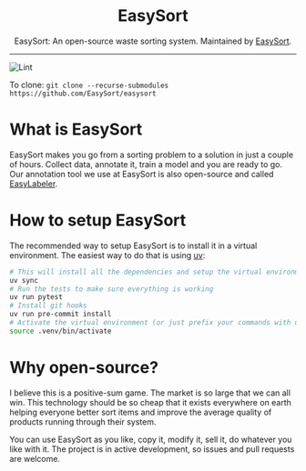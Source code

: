 <div align="center">

<h1>EasySort</h1>

EasySort: An open-source waste sorting system. Maintained by [EasySort](https://github.com/Easysort).
</div>

---

![Lint](https://github.com/easysort/easysort/workflows/Lint/badge.svg)

To clone: ```git clone --recurse-submodules https://github.com/EasySort/easysort```

# What is EasySort
EasySort makes you go from a sorting problem to a solution in just a couple of hours. Collect data, annotate it, train a model and you are ready to go.
Our annotation tool we use at EasySort is also open-source and called [EasyLabeler](https://github.com/EasySort/easylabeler).

# How to setup EasySort

The recommended way to setup EasySort is to install it in a virtual environment. The easiest way to do that is using [uv](https://github.com/astral-sh/uv?tab=readme-ov-file#installation):

```bash
# This will install all the dependencies and setup the virtual environment
uv sync
# Run the tests to make sure everything is working
uv run pytest
# Install git hooks
uv run pre-commit install
# Activate the virtual environment (or just prefix your commands with uv run)
source .venv/bin/activate
```

# Why open-source?
I believe this is a positive-sum game. The market is so large that we can all win. This technology should be so cheap that it exists everywhere on earth helping everyone better sort items and improve the average quality of products running through their system.

You can use EasySort as you like, copy it, modify it, sell it, do whatever you like with it. The project is in active development, so issues and pull requests are welcome.
